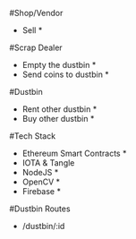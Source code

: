 #Shop/Vendor 

 - Sell *

#Scrap Dealer

 - Empty the dustbin *
 - Send coins to dustbin *	
	
#Dustbin 

 - Rent other dustbin *
 - Buy other dustbin *

 #Tech Stack

 - Ethereum Smart Contracts *
 - IOTA & Tangle
 - NodeJS *
 - OpenCV *
 - Firebase * 

#Dustbin Routes

 - /dustbin/:id
